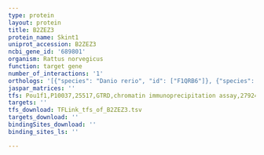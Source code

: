 ```yaml
---
type: protein
layout: protein
title: B2ZEZ3
protein_name: Skint1
uniprot_accession: B2ZEZ3
ncbi_gene_id: '689801'
organism: Rattus norvegicus
function: target gene
number_of_interactions: '1'
orthologs: '[{"species": "Danio rerio", "id": ["F1QRB6"]}, {"species": "Mus musculus", "id": ["<a href=\"/protein/a7tze6\">A7TZE6</a>"]}]'
jaspar_matrices: ''
tfs: Pou1f1,P10037,25517,GTRD,chromatin immunoprecipitation assay,27924024%5Buid%5D,No
targets: ''
tfs_download: TFLink_tfs_of_B2ZEZ3.tsv
targets_download: ''
bindingSites_download: ''
binding_sites_ls: ''

---
```

